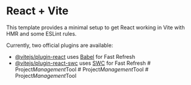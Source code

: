 # React + Vite

This template provides a minimal setup to get React working in Vite with HMR and some ESLint rules.

Currently, two official plugins are available:

- [@vitejs/plugin-react](https://github.com/vitejs/vite-plugin-react/blob/main/packages/plugin-react/README.md) uses [Babel](https://babeljs.io/) for Fast Refresh
- [@vitejs/plugin-react-swc](https://github.com/vitejs/vite-plugin-react-swc) uses [SWC](https://swc.rs/) for Fast Refresh
#   P r o j e c t _ M a n a g e m e n t _ T o o l  
 #   P r o j e c t _ M a n a g e m e n t _ T o o l  
 #   P r o j e c t _ M a n a g e m e n t _ T o o l  
 